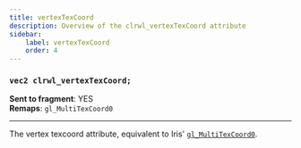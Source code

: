 ```yaml
---
title: vertexTexCoord
description: Overview of the clrwl_vertexTexCoord attribute
sidebar:
    label: vertexTexCoord
    order: 4
---
```


### `vec2 clrwl_vertexTexCoord;`

**Sent to fragment**: YES  
**Remaps**: `gl_MultiTexCoord0`

---

The vertex texcoord attribute, equivalent to Iris' [`gl_MultiTexCoord0`](https://shaders.properties/current/reference/attributes/vauv0/).

